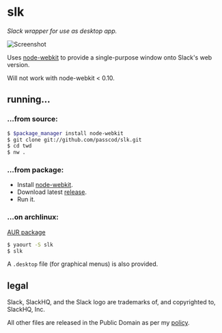 # slk

_Slack wrapper for use as desktop app._

![Screenshot](https://i.imgur.com/D32V7Nb.png)

Uses [node-webkit] to provide a single-purpose window
onto Slack's web version.

Will not work with node-webkit < 0.10.

[node-webkit]: https://github.com/rogerwang/node-webkit
[release]: https://github.com/passcod/slk/releases

## running…

### …from source:

```bash
$ $package_manager install node-webkit
$ git clone git://github.com/passcod/slk.git
$ cd twd
$ nw .
```

### …from package:

- Install [node-webkit].
- Download latest [release].
- Run it.

### …on archlinux:

[AUR package](https://aur.archlinux.org/packages/slk)

```bash
$ yaourt -S slk
$ slk
```

A `.desktop` file (for graphical menus) is also provided.

## legal

Slack, SlackHQ, and the Slack logo are trademarks
of, and copyrighted to, SlackHQ, Inc.

All other files are released in the Public Domain as per
my [policy](https://passcod.name/PUBLIC.txt).
